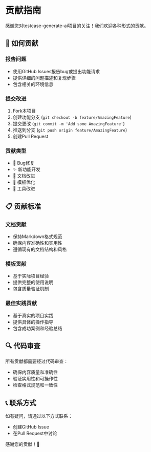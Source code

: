 # 贡献指南

感谢您对testcase-generate-ai项目的关注！我们欢迎各种形式的贡献。

## 🤝 如何贡献

### 报告问题
- 使用GitHub Issues报告bug或提出功能请求
- 提供详细的问题描述和复现步骤
- 包含相关的环境信息

### 提交改进
1. Fork本项目
2. 创建功能分支 (`git checkout -b feature/AmazingFeature`)
3. 提交更改 (`git commit -m 'Add some AmazingFeature'`)
4. 推送到分支 (`git push origin feature/AmazingFeature`)
5. 创建Pull Request

### 贡献类型
- 🐛 Bug修复
- ✨ 新功能开发
- 📝 文档改进
- 🎨 模板优化
- 🔧 工具改进

## 📋 贡献标准

### 文档贡献
- 保持Markdown格式规范
- 确保内容准确性和实用性
- 遵循现有的文档结构和风格

### 模板贡献
- 基于实际项目经验
- 提供完整的使用说明
- 包含质量验证机制

### 最佳实践贡献
- 基于真实的项目实践
- 提供具体的操作指导
- 包含成功案例和经验总结

## 🔍 代码审查

所有贡献都需要经过代码审查：
- 确保内容质量和准确性
- 验证实用性和可操作性
- 检查格式规范和一致性

## 📞 联系方式

如有疑问，请通过以下方式联系：
- 创建GitHub Issue
- 在Pull Request中讨论

感谢您的贡献！🎉
